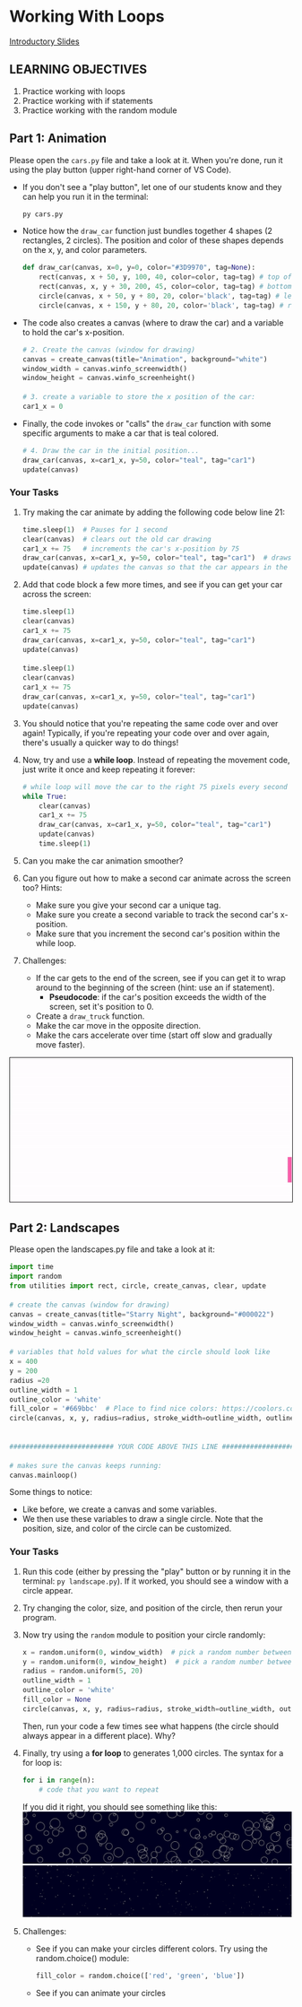 # Working With Loops

[Introductory Slides](https://docs.google.com/presentation/d/1cHWBSo9IYPSFp5LfbVmvbnL9_t2BdaTUxiaQ-ow1mYg/edit?usp=sharing)

## LEARNING OBJECTIVES
1. Practice working with loops
1. Practice working with if statements
1. Practice working with the random module

## Part 1: Animation
Please open the `cars.py` file and take a look at it. When you're done, run it using the play button (upper right-hand corner of VS Code).
* If you don't see a "play button", let one of our students know and they can help you run it in the terminal:
    ```sh
    py cars.py
    ```
* Notice how the `draw_car` function just bundles together 4 shapes (2 rectangles, 2 circles). The position and color of these shapes depends on the x, y, and color parameters.
    ```py
    def draw_car(canvas, x=0, y=0, color="#3D9970", tag=None):
        rect(canvas, x + 50, y, 100, 40, color=color, tag=tag) # top of the car
        rect(canvas, x, y + 30, 200, 45, color=color, tag=tag) # bottom of the car
        circle(canvas, x + 50, y + 80, 20, color='black', tag=tag) # left wheel
        circle(canvas, x + 150, y + 80, 20, color='black', tag=tag) # right wheel
    ```
* The code also creates a canvas (where to draw the car) and a variable to hold the car's x-position.
    ```py
    # 2. Create the canvas (window for drawing)
    canvas = create_canvas(title="Animation", background="white")
    window_width = canvas.winfo_screenwidth()
    window_height = canvas.winfo_screenheight()

    # 3. create a variable to store the x position of the car:
    car1_x = 0

    ```
* Finally, the code invokes or "calls" the `draw_car` function with some specific arguments to make a car that is teal colored.
    ```py
    # 4. Draw the car in the initial position...
    draw_car(canvas, x=car1_x, y=50, color="teal", tag="car1")
    update(canvas)
    ```

### Your Tasks
1. Try making the car animate by adding the following code below line 21:
    ```py
    time.sleep(1)  # Pauses for 1 second
    clear(canvas)  # clears out the old car drawing
    car1_x += 75   # increments the car's x-position by 75
    draw_car(canvas, x=car1_x, y=50, color="teal", tag="car1")  # draws the new car
    update(canvas) # updates the canvas so that the car appears in the new position
    ```

2. Add that code block a few more times, and see if you can get your car across the screen:
    ```py
    time.sleep(1)
    clear(canvas)
    car1_x += 75
    draw_car(canvas, x=car1_x, y=50, color="teal", tag="car1")
    update(canvas)

    time.sleep(1)
    clear(canvas)
    car1_x += 75
    draw_car(canvas, x=car1_x, y=50, color="teal", tag="car1")
    update(canvas)
    ```

3. You should notice that you're repeating the same code over and over again! Typically, if you're repeating your code over and over again, there's usually a quicker way to do things!

4. Now, try and use a **while loop**. Instead of repeating the movement code, just write it once and keep repeating it forever:
    ```py
    # while loop will move the car to the right 75 pixels every second
    while True:
        clear(canvas)
        car1_x += 75
        draw_car(canvas, x=car1_x, y=50, color="teal", tag="car1")
        update(canvas)
        time.sleep(1)
    ```

5. Can you make the car animation smoother? 

6. Can you figure out how to make a second car animate across the screen too? Hints:
    * Make sure you give your second car a unique tag.
    * Make sure you create a second variable to track the second car's x-position.
    * Make sure that you increment the second car's position within the while loop.

7. Challenges:
    *  If the car gets to the end of the screen, see if you can get it to wrap around to the beginning of the screen (hint: use an if statement). 
        * **Pseudocode**: if the car's position exceeds the width of the screen, set it's position to 0.
    * Create a `draw_truck` function.
    * Make the car move in the opposite direction.
    * Make the cars accelerate over time (start off slow and gradually move faster).


<img style="border: solid 1px;" src="./images/cars.gif" /> 


## Part 2: Landscapes
Please open the landscapes.py file and take a look at it:
```py
import time
import random
from utilities import rect, circle, create_canvas, clear, update

# create the canvas (window for drawing)
canvas = create_canvas(title="Starry Night", background="#000022")
window_width = canvas.winfo_screenwidth()
window_height = canvas.winfo_screenheight()

# variables that hold values for what the circle should look like
x = 400
y = 200
radius =20
outline_width = 1
outline_color = 'white'
fill_color = '#669bbc'  # Place to find nice colors: https://coolors.co/palettes/trending
circle(canvas, x, y, radius=radius, stroke_width=outline_width, outline=outline_color, color=fill_color)


########################## YOUR CODE ABOVE THIS LINE ############################## 

# makes sure the canvas keeps running:
canvas.mainloop()
```

Some things to notice:
* Like before, we create a canvas and some variables.
* We then use these variables to draw a single circle. Note that the position, size, and color of the circle can be customized.

### Your Tasks
1. Run this code (either by pressing the "play" button or by running it in the terminal: `py landscape.py`). If it worked, you should see a window with a circle appear.

2. Try changing the color, size, and position of the circle, then rerun your program.

3. Now try using the `random` module to position your circle randomly:
    ```py
    x = random.uniform(0, window_width)  # pick a random number between 0 and ~1400
    y = random.uniform(0, window_height)  # pick a random number between 0 and ~800
    radius = random.uniform(5, 20)
    outline_width = 1
    outline_color = 'white'
    fill_color = None
    circle(canvas, x, y, radius=radius, stroke_width=outline_width, outline=outline_color, color=fill_color)
    ```
    Then, run your code a few times see what happens (the circle should always appear in a different place). Why?

4. Finally, try using a **for loop** to generates 1,000 circles. The syntax for a for loop is: 
    ```py
    for i in range(n):
        # code that you want to repeat
    ```
    If you did it right, you should see something like this:
    <img class="large frame" src="./images/bubbles.png" /> 
    <img class="large frame" src="./images/stars.png" /> 
5. Challenges:
    *  See if you can make your circles different colors. Try using the random.choice() module:
        ```py
        fill_color = random.choice(['red', 'green', 'blue'])
        ```
    * See if you can animate your circles

